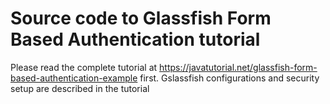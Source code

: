 # Source code to Glassfish Form Based Authentication tutorial
Please read the complete tutorial at https://javatutorial.net/glassfish-form-based-authentication-example first. Gslassfish configurations and security setup are described in the tutorial
